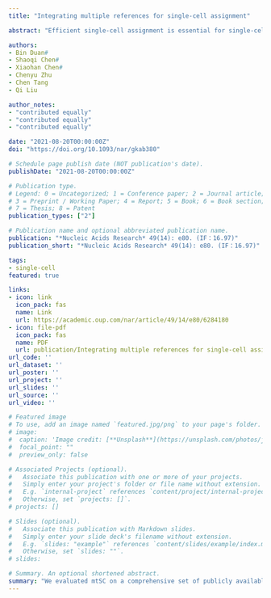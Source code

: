 ```yaml
---
title: "Integrating multiple references for single-cell assignment"

abstract: "Efficient single-cell assignment is essential for single-cell sequencing data analysis. With the explosive growth of single-cell sequencing data, multiple single-cell sequencing data sources are available for the same kind of tissue, which can be integrated to further improve single-cell assignment; however, an efficient integration strategy is still lacking due to the great challenges of data heterogeneity existing in multiple references. To this end, we present mtSC, a flexible single-cell assignment framework that integrates multiple references based on multitask deep metric learning designed specifically for cell type identification within tissues with multiple single-cell sequencing data as references."

authors:
- Bin Duan#
- Shaoqi Chen#
- Xiaohan Chen#
- Chenyu Zhu
- Chen Tang
- Qi Liu

author_notes:
- "contributed equally"
- "contributed equally"
- "contributed equally"

date: "2021-08-20T00:00:00Z"
doi: "https://doi.org/10.1093/nar/gkab380"

# Schedule page publish date (NOT publication's date).
publishDate: "2021-08-20T00:00:00Z"

# Publication type.
# Legend: 0 = Uncategorized; 1 = Conference paper; 2 = Journal article;
# 3 = Preprint / Working Paper; 4 = Report; 5 = Book; 6 = Book section;
# 7 = Thesis; 8 = Patent
publication_types: ["2"]

# Publication name and optional abbreviated publication name.
publication: "*Nucleic Acids Research* 49(14): e80. (IF：16.97)"
publication_short: "*Nucleic Acids Research* 49(14): e80. (IF：16.97)"

tags:
- single-cell
featured: true

links:
- icon: link
  icon_pack: fas
  name: Link
  url: https://academic.oup.com/nar/article/49/14/e80/6284180
- icon: file-pdf
  icon_pack: fas
  name: PDF
  url: publication/Integrating multiple references for single-cell assignment.pdf
url_code: ''
url_dataset: ''
url_poster: ''
url_project: ''
url_slides: ''
url_source: ''
url_video: ''

# Featured image
# To use, add an image named `featured.jpg/png` to your page's folder. 
# image:
#  caption: 'Image credit: [**Unsplash**](https://unsplash.com/photos/jdD8gXaTZsc)'
#  focal_point: ""
#  preview_only: false

# Associated Projects (optional).
#   Associate this publication with one or more of your projects.
#   Simply enter your project's folder or file name without extension.
#   E.g. `internal-project` references `content/project/internal-project/index.md`.
#   Otherwise, set `projects: []`.
# projects: []

# Slides (optional).
#   Associate this publication with Markdown slides.
#   Simply enter your slide deck's filename without extension.
#   E.g. `slides: "example"` references `content/slides/example/index.md`.
#   Otherwise, set `slides: ""`.
# slides:

# Summary. An optional shortened abstract.
summary: "We evaluated mtSC on a comprehensive set of publicly available benchmark datasets and demonstrated its state-of-the-art effectiveness for integrative single-cell assignment with multiple references."
---
```

